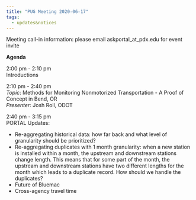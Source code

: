 ```yaml
---
title: "PUG Meeting 2020-06-17"
tags:
  - updates&notices
---
```


Meeting call-in information: please email askportal_at_pdx.edu for event invite

**Agenda**

2:00 pm - 2:10 pm  
Introductions 

2:10 pm - 2:40 pm  
_Topic_: Methods for Monitoring Nonmotorized Transportation - A Proof of Concept in Bend, OR  
_Presenter_: Josh Roll, ODOT  

2:40 pm - 3:15 pm  
PORTAL Updates:
- Re-aggregating historical data: how far back and what level of granularity should be prioritized?
- Re-aggregating duplicates with 1 month granularity: when a new station is installed within a month, the upstream and downstream stations change length. This means that for some part of the month, the upstream and downstream stations have two different lengths for the month which leads to a duplicate record. How should we handle the duplicates?
- Future of Bluemac
- Cross-agency travel time
